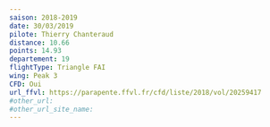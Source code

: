 ```yaml
---
saison: 2018-2019
date: 30/03/2019
pilote: Thierry Chanteraud
distance: 10.66
points: 14.93
departement: 19
flightType: Triangle FAI
wing: Peak 3
CFD: Oui
url_ffvl: https://parapente.ffvl.fr/cfd/liste/2018/vol/20259417
#other_url:
#other_url_site_name:
---
```

